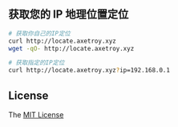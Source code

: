 ## 获取您的 IP 地理位置定位

```bash
# 获取你自己的IP定位
curl http://locate.axetroy.xyz
wget -qO- http://locate.axetroy.xyz

# 获取指定的IP定位
curl http://locate.axetroy.xyz?ip=192.168.0.1
```

## License

The [MIT License](https://github.com/axetroy/locate/blob/master/LICENSE)